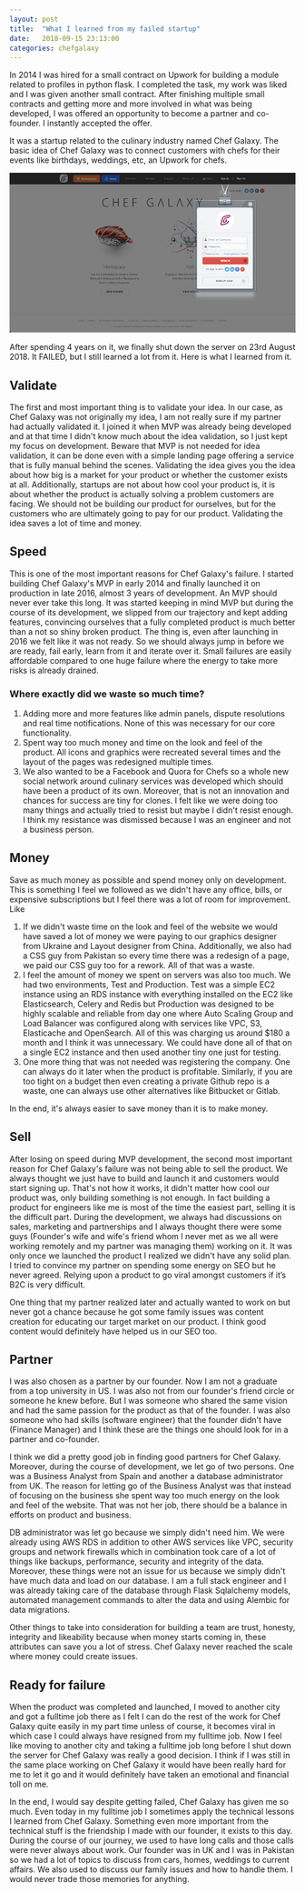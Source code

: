 ```yaml
---
layout: post
title:  "What I learned from my failed startup"
date:   2018-09-15 23:13:00
categories: chefgalaxy
---
```

In 2014 I was hired for a small contract on Upwork for building a module related to profiles in python flask. I completed the task, my work was liked and I was given another small contract. After finishing multiple small contracts and getting more and more involved in what was being developed, I was offered an opportunity to become a partner and co-founder. I instantly accepted the offer.

It was a startup related to the culinary industry named Chef Galaxy. The basic idea of Chef Galaxy was to connect customers with chefs for their events like birthdays, weddings, etc, an Upwork for chefs.

<img src="/assets/img/posts/what-i-learned-from-my-failed-startup/img-1.png" alt="Chef Galaxy landing page" />

After spending 4 years on it, we finally shut down the server on 23rd August 2018. It FAILED, but I still learned a lot from it. Here is what I learned from it.



## Validate

The first and most important thing is to validate your idea. In our case, as Chef Galaxy was not originally my idea, I am not really sure if my partner had actually validated it. I joined it when MVP was already being developed and at that time I didn't know much about the idea validation, so I just kept my focus on development. Beware that MVP is not needed for idea validation, it can be done even with a simple landing page offering a service that is fully manual behind the scenes. Validating the idea gives you the idea about how big is a market for your product or whether the customer exists at all. Additionally, startups are not about how cool your product is, it is about whether the product is actually solving a problem customers are facing. We should not be building our product for ourselves, but for the customers who are ultimately going to pay for our product. Validating the idea saves a lot of time and money.


## Speed

This is one of the most important reasons for Chef Galaxy's failure. I started building Chef Galaxy's MVP in early 2014 and finally launched it on production in late 2016, almost 3 years of development. An MVP should never ever take this long. It was started keeping in mind MVP but during the course of its development, we slipped from our trajectory and kept adding features, convincing ourselves that a fully completed product is much better than a not so shiny broken product. The thing is, even after launching in 2016 we felt like it was not ready. So we should always jump in before we are ready, fail early, learn from it and iterate over it. Small failures are easily affordable compared to one huge failure where the energy to take more risks is already drained.

### Where exactly did we waste so much time?

1. Adding more and more features like admin panels, dispute resolutions and real time notifications. None of this was necessary for our core functionality.
2. Spent way too much money and time on the look and feel of the product. All icons and graphics were recreated several times and the layout of the pages was redesigned multiple times.
3. We also wanted to be a Facebook and Quora for Chefs so a whole new social network around culinary services was developed which should have been a product of its own. Moreover, that is not an innovation and chances for success are tiny for clones. I felt like we were doing too many things and actually tried to resist but maybe I didn't resist enough. I think my resistance was dismissed because I was an engineer and not a business person.


## Money

Save as much money as possible and spend money only on development. This is something I feel we followed as we didn't have any office, bills, or expensive subscriptions but I feel there was a lot of room for improvement. Like
1. If we didn't waste time on the look and feel of the website we would have saved a lot of money we were paying to our graphics designer from Ukraine and Layout designer from China. Additionally, we also had a CSS guy from Pakistan so every time there was a redesign of a page, we paid our CSS guy too for a rework. All of that was a waste.
2. I feel the amount of money we spent on servers was also too much. We had two environments, Test and Production. Test was a simple EC2 instance using an RDS instance with everything installed on the EC2 like Elasticsearch, Celery and Redis but Production was designed to be highly scalable and reliable from day one where Auto Scaling Group and Load Balancer was configured along with services like VPC, S3, Elasticache and OpenSearch. All of this was charging us around $180 a month and I think it was unnecessary. We could have done all of that on a single EC2 instance and then used another tiny one just for testing. 
3. One more thing that was not needed was registering the company. One can always do it later when the product is profitable. Similarly, if you are too tight on a budget then even creating a private Github repo is a waste, one can always use other alternatives like Bitbucket or Gitlab.

In the end, it's always easier to save money than it is to make money.



## Sell

After losing on speed during MVP development, the second most important reason for Chef Galaxy's failure was not being able to sell the product.
We always thought we just have to build and launch it and customers would start signing up. That's not how it works, it didn't matter how cool our product was, only building something is not enough. In fact building a product for engineers like me is most of the time the easiest part, selling it is the difficult part. During the development, we always had discussions on sales, marketing and partnerships and I always thought there were some guys (Founder's wife and wife's friend whom I never met as we all were working remotely and my partner was managing them) working on it. It was only once we launched the product I realized we didn't have any solid plan. I tried to convince my partner on spending some energy on SEO but he never agreed. Relying upon a product to go viral amongst customers if it’s B2C is very difficult.

One thing that my partner realized later and actually wanted to work on but never got a chance because he got some family issues was content creation for educating our target market on our product. I think good content would definitely have helped us in our SEO too.



## Partner

I was also chosen as a partner by our founder. Now I am not a graduate from a top university in US. I was also not from our founder's friend circle or someone he knew before. But I was someone who shared the same vision and had the same passion for the product as that of the founder. I was also someone who had skills (software engineer) that the founder didn't have (Finance Manager) and I think these are the things one should look for in a partner and co-founder.

I think we did a pretty good job in finding good partners for Chef Galaxy. Moreover, during the course of development, we let go of two persons. One was a Business Analyst from Spain and another a database administrator from UK. The reason for letting go of the Business Analyst was that instead of focusing on the business she spent way too much energy on the look and feel of the website. That was not her job, there should be a balance in efforts on product and business.

DB administrator was let go because we simply didn't need him. We were already using AWS RDS in addition to other AWS services like VPC, security groups and network firewalls which in combination took care of a lot of things like backups, performance, security and integrity of the data. Moreover, these things were not an issue for us because we simply didn't have much data and load on our database. I am a full stack engineer and I was already taking care of the database through Flask Sqlalchemy models, automated management commands to alter the data and using Alembic for data migrations.

Other things to take into consideration for building a team are trust, honesty, integrity and likeability because when money starts coming in, these attributes can save you a lot of stress. Chef Galaxy never reached the scale where money could create issues.



## Ready for failure

When the product was completed and launched, I moved to another city and got a fulltime job there as I felt I can do the rest of the work for Chef Galaxy quite easily in my part time unless of course, it becomes viral in which case I could always have resigned from my fulltime job. Now I feel like moving to another city and taking a fulltime job long before I shut down the server for Chef Galaxy was really a good decision. I think if I was still in the same place working on Chef Galaxy it would have been really hard for me to let it go and it would definitely have taken an emotional and financial toll on me.



In the end, I would say despite getting failed, Chef Galaxy has given me so much. Even today in my fulltime job I sometimes apply the technical lessons I learned from Chef Galaxy. Something even more important from the technical stuff is the friendship I made with our founder, it exists to this day. During the course of our journey, we used to have long calls and those calls were never always about work. Our founder was in UK and I was in Pakistan so we had a lot of topics to discuss from cars, homes, weddings to current affairs. We also used to discuss our family issues and how to handle them. I would never trade those memories for anything.



